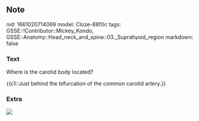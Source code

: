 ## Note
nid: 1661020714069
model: Cloze-88f0c
tags: GSSE::!Contributor::Mickey_Kondo, GSSE::Anatomy::Head_neck_and_spine::03._Suprahyoid_region
markdown: false

### Text
Where is the carotid body located?
<div>
  {{c1::Just behind the bifurcation of the common carotid artery.}}
</div>

### Extra
<img src= 
"https://media.springernature.com/lw685/springer-static/image/art%3A10.1007%2Fs11906-020-1024-x/MediaObjects/11906_2020_1024_Fig1_HTML.png">
